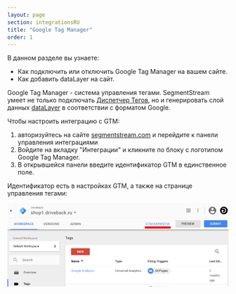 ```yaml
---
layout: page
section: integrationsRU
title: "Google Tag Manager"
order: 1
---
```


В данном разделе вы узнаете:
* Как подключить или отключить Google Tag Manager на вашем сайте.
* Как добавить dataLayer на сайт.

Google Tag Manager - система управления тегами. SegmentStream умеет не только подключать [Диспетчер Тегов](https://support.google.com/tagmanager/answer/6102821?hl=ru), но и генерировать слой данных [dataLayer](https://support.google.com/tagmanager/answer/6164391?hl=ru) в соответствии с форматом Google.

Чтобы настроить интеграцию с GTM:
1. авторизуйтесь на сайте [segmentstream.com](https://admin.segmentstream.com/) и перейдите к панели управления интеграциями
2. Войдите на вкладку "Интеграции" и кликните по блоку с логотипом Google Tag Manager.
3. В открывшейся панели введите идентификатор GTM в единственное поле.

Идентификатор есть в настройках GTM, а также на странице управления тегами:

![](/img/integrations.gtm.1.png)
